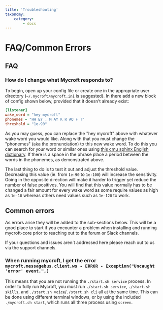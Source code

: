 ```yaml
---
title: 'Troubleshooting'
taxonomy:
    category:
        - docs
---
```

# FAQ/Common Errors

## FAQ

### How do I change what Mycroft responds to?

To begin, open up your config file or create one in the appropriate user directory (`~/.mycroft/mycroft.ini` is suggested). In there add a new block of config shown below, provided that it doesn't already exist:

```ini
[listener]
wake_word = "hey mycroft"
phonemes = "HH EY . M AY K R AO F T"
threshold = "1e-90"
```

As you may guess, you can replace the "hey mycroft" above with whatever wake word you would like. Along with that you must change the "phonemes" (aka the pronunciation) to this new wake word. To do this you can search for your word or similar ones using [this cmu sphinx English dictionary][cmudict]. If there is a space in the phrase place a period between the words in the phonemes, as demonstrated above.

The last thing to do is to test it out and adjust the threshold value. Decreasing this value (ie. from `1e-90` to `1e-100`) will increase the sensitivity. Going in the opposite direction will make it harder to trigger yet reduce the number of false positives. You will find that this value normally has to be changed a fair amount for every wake word as some require values as high as `1e-10` whereas others need values such as `1e-120` to work.

[cmudict]:http://www.speech.cs.cmu.edu/cgi-bin/cmudict

## Common errors
As errors arise they will be added to the sub-sections below. This will be a good place to start if you encounter a problem when installing and running mycroft-core prior to reaching out to the forum or Slack channels. 

If your questions and issues aren't addressed here please reach out to us via the support channels.

### When running mycroft, I get the error `mycroft.messagebus.client.ws - ERROR - Exception("Uncaught 'error' event.",)`

This means that you are not running the `./start.sh service` process. In order to fully run Mycroft, you must run `./start.sh service`, `./start.sh skills`, and `./start.sh voice`/`./start.sh cli` all at the same time. This can be done using different terminal windows, or by using the included `./mycroft.sh start`, which runs all three process using `screen`.


